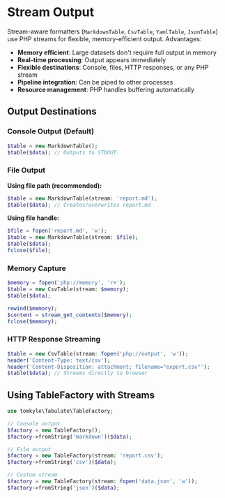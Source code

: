 # Stream Output

Stream-aware formatters (`MarkdownTable`, `CsvTable`, `YamlTable`, `JsonTable`) use PHP streams for flexible, memory-efficient output. Advantages:

- **Memory efficient**: Large datasets don't require full output in memory
- **Real-time processing**: Output appears immediately
- **Flexible destinations**: Console, files, HTTP responses, or any PHP stream
- **Pipeline integration**: Can be piped to other processes
- **Resource management**: PHP handles buffering automatically

## Output Destinations

### Console Output (Default)

```php
$table = new MarkdownTable();
$table($data); // Outputs to STDOUT
```

### File Output

**Using file path (recommended):**
```php
$table = new MarkdownTable(stream: 'report.md');
$table($data); // Creates/overwrites report.md
```

**Using file handle:**
```php
$file = fopen('report.md', 'w');
$table = new MarkdownTable(stream: $file);
$table($data);
fclose($file);
```

### Memory Capture

```php
$memory = fopen('php://memory', 'r+');
$table = new CsvTable(stream: $memory);
$table($data);

rewind($memory);
$content = stream_get_contents($memory);
fclose($memory);
```

### HTTP Response Streaming

```php
$table = new CsvTable(stream: fopen('php://output', 'w'));
header('Content-Type: text/csv');
header('Content-Disposition: attachment; filename="export.csv"');
$table($data); // Streams directly to browser
```

## Using TableFactory with Streams

```php
use tomkyle\Tabulate\TableFactory;

// Console output
$factory = new TableFactory();
$factory->fromString('markdown')($data);

// File output
$factory = new TableFactory(stream: 'report.csv');
$factory->fromString('csv')($data);

// Custom stream
$factory = new TableFactory(stream: fopen('data.json', 'w'));
$factory->fromString('json')($data);
```
